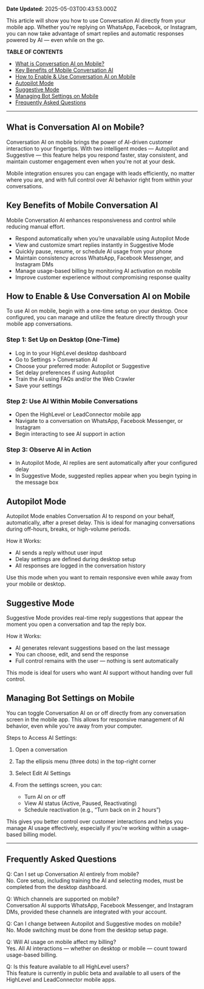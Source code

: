 **Date Updated:** 2025-05-03T00:43:53.000Z

This article will show you how to use Conversation AI directly from your mobile app. Whether you're replying on WhatsApp, Facebook, or Instagram, you can now take advantage of smart replies and automatic responses powered by AI — even while on the go.

**TABLE OF CONTENTS**

* [What is Conversation AI on Mobile?](#What-is-Conversation-AI-on-Mobile?)
* [Key Benefits of Mobile Conversation AI](#Key-Benefits-of-Mobile-Conversation-AI)
* [How to Enable & Use Conversation AI on Mobile](#How-to-Enable-&-Use-Conversation-AI-on-Mobile)
* [Autopilot Mode](#Autopilot-Mode)
* [Suggestive Mode](#Suggestive-Mode)
* [Managing Bot Settings on Mobile](#Managing-Bot-Settings-on-Mobile)
* [Frequently Asked Questions](#Frequently-Asked-Questions)

---

## What is Conversation AI on Mobile?

Conversation AI on mobile brings the power of AI-driven customer interaction to your fingertips. With two intelligent modes — Autopilot and Suggestive — this feature helps you respond faster, stay consistent, and maintain customer engagement even when you're not at your desk.

Mobile integration ensures you can engage with leads efficiently, no matter where you are, and with full control over AI behavior right from within your conversations.

## Key Benefits of Mobile Conversation AI

Mobile Conversation AI enhances responsiveness and control while reducing manual effort.

* Respond automatically when you’re unavailable using Autopilot Mode
* View and customize smart replies instantly in Suggestive Mode
* Quickly pause, resume, or schedule AI usage from your phone
* Maintain consistency across WhatsApp, Facebook Messenger, and Instagram DMs
* Manage usage-based billing by monitoring AI activation on mobile
* Improve customer experience without compromising response quality

## How to Enable & Use Conversation AI on Mobile

To use AI on mobile, begin with a one-time setup on your desktop. Once configured, you can manage and utilize the feature directly through your mobile app conversations.

### Step 1: Set Up on Desktop (One-Time)

* Log in to your HighLevel desktop dashboard
* Go to Settings > Conversation AI
* Choose your preferred mode: Autopilot or Suggestive
* Set delay preferences if using Autopilot
* Train the AI using FAQs and/or the Web Crawler
* Save your settings

### Step 2: Use AI Within Mobile Conversations

* Open the HighLevel or LeadConnector mobile app
* Navigate to a conversation on WhatsApp, Facebook Messenger, or Instagram
* Begin interacting to see AI support in action

### Step 3: Observe AI in Action

* In Autopilot Mode, AI replies are sent automatically after your configured delay
* In Suggestive Mode, suggested replies appear when you begin typing in the message box

## Autopilot Mode

Autopilot Mode enables Conversation AI to respond on your behalf, automatically, after a preset delay. This is ideal for managing conversations during off-hours, breaks, or high-volume periods.

How it Works:

* AI sends a reply without user input
* Delay settings are defined during desktop setup
* All responses are logged in the conversation history

Use this mode when you want to remain responsive even while away from your mobile or desktop.

## Suggestive Mode

Suggestive Mode provides real-time reply suggestions that appear the moment you open a conversation and tap the reply box.

How it Works:

* AI generates relevant suggestions based on the last message
* You can choose, edit, and send the response
* Full control remains with the user — nothing is sent automatically

This mode is ideal for users who want AI support without handing over full control.

## Managing Bot Settings on Mobile

You can toggle Conversation AI on or off directly from any conversation screen in the mobile app. This allows for responsive management of AI behavior, even while you're away from your computer.

Steps to Access AI Settings:

1. Open a conversation
2. Tap the ellipsis menu (three dots) in the top-right corner
3. Select Edit AI Settings
4. From the settings screen, you can:  
    
   * Turn AI on or off  
   * View AI status (Active, Paused, Reactivating)  
   * Schedule reactivation (e.g., “Turn back on in 2 hours”)

This gives you better control over customer interactions and helps you manage AI usage effectively, especially if you're working within a usage-based billing model.

---

## Frequently Asked Questions

Q: Can I set up Conversation AI entirely from mobile?  
 No. Core setup, including training the AI and selecting modes, must be completed from the desktop dashboard.

Q: Which channels are supported on mobile?  
 Conversation AI supports WhatsApp, Facebook Messenger, and Instagram DMs, provided these channels are integrated with your account.

Q: Can I change between Autopilot and Suggestive modes on mobile?  
 No. Mode switching must be done from the desktop setup page.

Q: Will AI usage on mobile affect my billing?  
 Yes. All AI interactions — whether on desktop or mobile — count toward usage-based billing.

Q: Is this feature available to all HighLevel users?  
 This feature is currently in public beta and available to all users of the HighLevel and LeadConnector mobile apps.

  